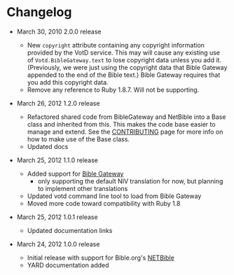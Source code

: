 # Changelog
* March 30, 2010 2.0.0 release
  * New `copyright` attribute containing any copyright information provided
    by the VotD service. This may will cause any existing use of
    `Votd.BibleGateway.text` to lose copyright data unless you add it.
    (Previously, we were just using the copyright data that Bible Gateway
    appended to the end of the Bible text.)
    Bible Gateway requires that you add this copyright data. 
  * Remove any reference to Ruby 1.8.7. Will not be supporting.

* March 26, 2012 1.2.0 release
  * Refactored shared code from BibleGateway and NetBible into a Base class
    and inherited from this. This makes the code base easier to manage and
    extend. See the [CONTRIBUTING](https://github.com/doctorbh/votd/blob/master/CONTRIBUTING.md) page for more info on how to make use of the Base class.
  * Updated docs
  	 
* March 25, 2012 1.1.0 release
  * Added support for [Bible Gateway](www.biblegateway.com)
    * only supporting the default NIV translation for now, but
      planning to implement other translations
  * Updated votd command line tool to load from Bible Gateway
  * Moved more code toward compatibility with Ruby 1.8

* March 25, 2012 1.0.1 release
  * Updated documentation links
  
* March 24, 2012 1.0.0 release
  * Initial release with support for Bible.org's [NETBible](http://labs.bible.org/)
  * YARD documentation added

